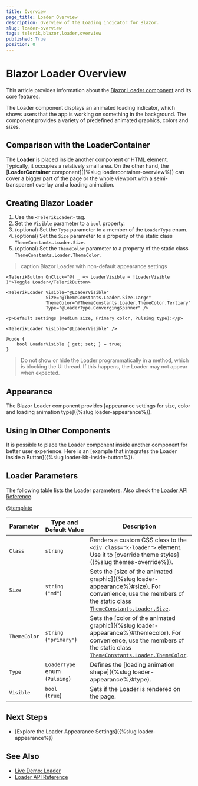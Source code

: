 ```yaml
---
title: Overview
page_title: Loader Overview
description: Overview of the Loading indicator for Blazor.
slug: loader-overview
tags: telerik,blazor,loader,overview
published: True
position: 0
---
```


# Blazor Loader Overview

This article provides information about the <a href = "https://www.telerik.com/blazor-ui/loader" target="_blank">Blazor Loader component</a> and its core features.

The Loader component displays an animated loading indicator, which shows users that the app is working on something in the background. The component provides a variety of predefined animated graphics, colors and sizes.


## Comparison with the LoaderContainer

The **Loader** is placed inside another component or HTML element. Typically, it occupies a relatively small area. On the other hand, the [**LoaderContainer** component]({%slug loadercontainer-overview%}) can cover a bigger part of the page or the whole viewport with a semi-transparent overlay and a loading animation.


## Creating Blazor Loader

1. Use the `<TelerikLoader>` tag.
1. Set the `Visible` parameter to a `bool` property.
1. (optional) Set the `Type` parameter to a member of the `LoaderType` enum.
1. (optional) Set the `Size` parameter to a property of the static class `ThemeConstants.Loader.Size`.
1. (optional) Set the `ThemeColor` parameter to a property of the static class `ThemeConstants.Loader.ThemeColor`.

>caption Blazor Loader with non-default appearance settings

````CSHTML
<TelerikButton OnClick="@( _ => LoaderVisible = !LoaderVisible )">Toggle Loader</TelerikButton>

<TelerikLoader Visible="@LoaderVisible"
               Size="@ThemeConstants.Loader.Size.Large"
               ThemeColor="@ThemeConstants.Loader.ThemeColor.Tertiary"
               Type="@LoaderType.ConvergingSpinner" />

<p>Default settings (Medium size, Primary color, Pulsing type):</p>

<TelerikLoader Visible="@LoaderVisible" />

@code {
    bool LoaderVisible { get; set; } = true;
}
````

> Do not show or hide the Loader programmatically in a method, which is blocking the UI thread. If this happens, the Loader may not appear when expected.


## Appearance

The Blazor Loader component provides [appearance settings for size, color and loading animation type]({%slug loader-appearance%}).


## Using In Other Components

It is possible to place the Loader component inside another component for better user experience. Here is an [example that integrates the Loader inside a Button]({%slug loader-kb-inside-button%}).


## Loader Parameters

The following table lists the Loader parameters. Also check the [Loader API Reference](/blazor-ui/api/Telerik.Blazor.Components.TelerikLoader).

@[template](/_contentTemplates/common/parameters-table-styles.md#table-layout)

| Parameter | Type and Default&nbsp;Value | Description |
| --- | --- | --- |
| `Class` | `string` | Renders a custom CSS class to the `<div class="k-loader">` element. Use it to [override theme styles]({%slug themes-override%}). |
| `Size` | `string`<br />(`"md"`) | Sets the [size of the animated graphic]({%slug loader-appearance%}#size). For convenience, use the members of the static class [`ThemeConstants.Loader.Size`](/blazor-ui/api/Telerik.Blazor.ThemeConstants.Loader.Size). |
| `ThemeColor` | `string`<br />(`"primary"`) | Sets the [color of the animated graphic]({%slug loader-appearance%}#themecolor). For convenience, use the members of the static class [`ThemeConstants.Loader.ThemeColor`](/blazor-ui/api/Telerik.Blazor.ThemeConstants.Loader.ThemeColor). |
| `Type`| `LoaderType` enum<br />(`Pulsing`) | Defines the [loading animation shape]({%slug loader-appearance%}#type). |
| `Visible` | `bool`<br /> (`true`) | Sets if the Loader is rendered on the page. |


## Next Steps

* [Explore the Loader Appearance Settings]({%slug loader-appearance%})


## See Also

* [Live Demo: Loader](https://demos.telerik.com/blazor-ui/loader/overview)
* [Loader API Reference](https://docs.telerik.com/blazor-ui/api/Telerik.Blazor.Components.TelerikLoader)
